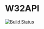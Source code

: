 # W32API

[![Build Status](https://travis-ci.org/HatsuneMiku/W32API.jl.svg?branch=master)](https://travis-ci.org/HatsuneMiku/W32API.jl)
